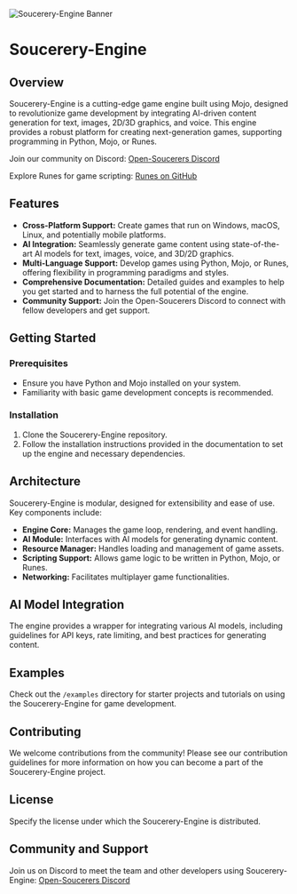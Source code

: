 ![Soucerery-Engine Banner](banner.jpg)

# Soucerery-Engine

## Overview
Soucerery-Engine is a cutting-edge game engine built using Mojo, designed to revolutionize game development by integrating AI-driven content generation for text, images, 2D/3D graphics, and voice. This engine provides a robust platform for creating next-generation games, supporting programming in Python, Mojo, or Runes.

Join our community on Discord: [Open-Soucerers Discord](https://discord.gg/WXV4vF7cza)

Explore Runes for game scripting: [Runes on GitHub](https://github.com/ZackBradshaw/Runes)

## Features
- **Cross-Platform Support:** Create games that run on Windows, macOS, Linux, and potentially mobile platforms.
- **AI Integration:** Seamlessly generate game content using state-of-the-art AI models for text, images, voice, and 3D/2D graphics.
- **Multi-Language Support:** Develop games using Python, Mojo, or Runes, offering flexibility in programming paradigms and styles.
- **Comprehensive Documentation:** Detailed guides and examples to help you get started and to harness the full potential of the engine.
- **Community Support:** Join the Open-Soucerers Discord to connect with fellow developers and get support.

## Getting Started

### Prerequisites
- Ensure you have Python and Mojo installed on your system.
- Familiarity with basic game development concepts is recommended.

### Installation
1. Clone the Soucerery-Engine repository.
2. Follow the installation instructions provided in the documentation to set up the engine and necessary dependencies.

## Architecture
Soucerery-Engine is modular, designed for extensibility and ease of use. Key components include:
- **Engine Core:** Manages the game loop, rendering, and event handling.
- **AI Module:** Interfaces with AI models for generating dynamic content.
- **Resource Manager:** Handles loading and management of game assets.
- **Scripting Support:** Allows game logic to be written in Python, Mojo, or Runes.
- **Networking:** Facilitates multiplayer game functionalities.

## AI Model Integration
The engine provides a wrapper for integrating various AI models, including guidelines for API keys, rate limiting, and best practices for generating content.

## Examples
Check out the `/examples` directory for starter projects and tutorials on using the Soucerery-Engine for game development.

## Contributing
We welcome contributions from the community! Please see our contribution guidelines for more information on how you can become a part of the Soucerery-Engine project.

## License
Specify the license under which the Soucerery-Engine is distributed.

## Community and Support
Join us on Discord to meet the team and other developers using Soucerery-Engine: [Open-Soucerers Discord](https://discord.gg/WXV4vF7cza)
